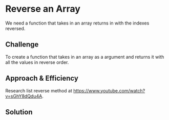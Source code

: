 # Reverse an Array
<!-- Short summary or background information -->
We need a function that takes in an array returns in with the indexes reversed.


## Challenge
<!-- Description of the challenge -->
To create a function that takes in an array as a argument and returns it with all the values in reverse order.

## Approach & Efficiency
<!-- What approach did you take? Why? What is the Big O space/time for this approach? -->
Research list reverse method at https://www.youtube.com/watch?v=sGhY8dQdu4A. 

## Solution
<!-- Embedded whiteboard image -->